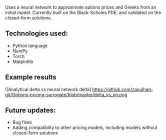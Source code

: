 Uses a neural network to approximate options prices and Greeks from an initial model.  Currently built on the Black-Scholes PDE, and validated on the closed-form solutions.

## Technologies used:
- Python language
- NumPy
- Torch
- Matplotlib

## Example results
![Analytical delta vs neural network delta]
https://github.com/zanulhaq-git/Options-pricing-surrogate/blob/master/delta_vs_nn.png

## Future updates:
- Bug fixes
- Adding compatiblity to other pricing models, including models without closed-form solutions
